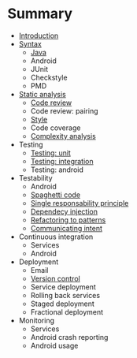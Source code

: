 # Summary

* [Introduction](README.md)
* [Syntax](section1/README.md)
   * [Java](syntax/java.md)
   * Android
   * JUnit
   * Checkstyle
   * PMD
* [Static analysis](section2/README.md)
   * [Code review](section1/code_review.md)
   * Code review: pairing
   * [Style](section1/static_analysis.md)
   * Code coverage
   * [Complexity analysis](section2/static_analysis_complexity.md)
* Testing
   * [Testing: unit](section1/testing.md)
   * [Testing: integration](section2/testing_integration.md)
   * Testing: android
* Testability
   * Android
   * [Spaghetti code](section2/testability_spaghetti.md)
   * [Single responsability principle](section2/testability_srp.md)
   * [Dependecy injection](section2/testability_di.md)
   * [Refactoring to patterns](section2/testability_pattern.md)
   * [Communicating intent](section2/testability_intent.md)
* Continuous integration
   * Services
   * Android
* Deployment
   * Email
   * [Version control](section1/version_control.md)
   * Service deployment
   * Rolling back services
   * Staged deployment
   * Fractional deployment
* Monitoring
   * Services
   * Android crash reporting
   * Android usage

